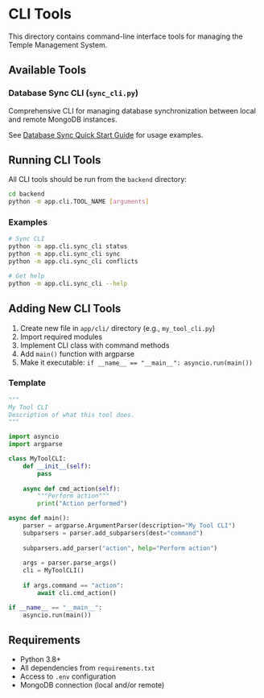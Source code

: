 # CLI Tools

This directory contains command-line interface tools for managing the Temple Management System.

## Available Tools

### Database Sync CLI (`sync_cli.py`)

Comprehensive CLI for managing database synchronization between local and remote MongoDB instances.

See [Database Sync Quick Start Guide](../../DATABASE_SYNC_QUICKSTART.md) for usage examples.

## Running CLI Tools

All CLI tools should be run from the `backend` directory:

```bash
cd backend
python -m app.cli.TOOL_NAME [arguments]
```

### Examples

```bash
# Sync CLI
python -m app.cli.sync_cli status
python -m app.cli.sync_cli sync
python -m app.cli.sync_cli conflicts

# Get help
python -m app.cli.sync_cli --help
```

## Adding New CLI Tools

1. Create new file in `app/cli/` directory (e.g., `my_tool_cli.py`)
2. Import required modules
3. Implement CLI class with command methods
4. Add `main()` function with argparse
5. Make it executable: `if __name__ == "__main__": asyncio.run(main())`

### Template

```python
"""
My Tool CLI
Description of what this tool does.
"""

import asyncio
import argparse

class MyToolCLI:
    def __init__(self):
        pass
    
    async def cmd_action(self):
        """Perform action"""
        print("Action performed")

async def main():
    parser = argparse.ArgumentParser(description="My Tool CLI")
    subparsers = parser.add_subparsers(dest="command")
    
    subparsers.add_parser("action", help="Perform action")
    
    args = parser.parse_args()
    cli = MyToolCLI()
    
    if args.command == "action":
        await cli.cmd_action()

if __name__ == "__main__":
    asyncio.run(main())
```

## Requirements

- Python 3.8+
- All dependencies from `requirements.txt`
- Access to `.env` configuration
- MongoDB connection (local and/or remote)
